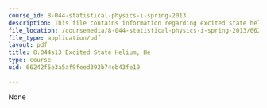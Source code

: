 ```yaml
---
course_id: 8-044-statistical-physics-i-spring-2013
description: This file contains information regarding excited state helium.
file_location: /coursemedia/8-044-statistical-physics-i-spring-2013/66242f5e3a5af9feed392b74eb43fe19_MIT8_044S13_ExctStatHe.pdf
file_type: application/pdf
layout: pdf
title: 8.044s13 Excited State Helium, He
type: course
uid: 66242f5e3a5af9feed392b74eb43fe19

---
```

None